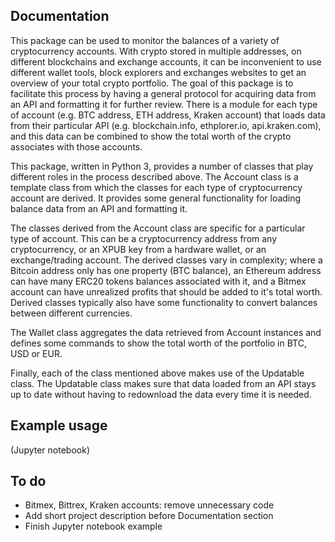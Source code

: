## Documentation
This package can be used to monitor the balances of a variety of cryptocurrency accounts. With crypto stored in multiple addresses, on different blockchains and exchange accounts, it can be inconvenient to use different wallet tools, block explorers and exchanges websites to get an overview of your total crypto portfolio. The goal of this package is to facilitate this process by having a general protocol for acquiring data from an API and formatting it for further review. There is a module for each type of account (e.g. BTC address, ETH address, Kraken account) that loads data from their particular API (e.g. blockchain.info, ethplorer.io, api.kraken.com), and this data can be combined to show the total worth of the crypto associates with those accounts.

This package, written in Python 3, provides a number of classes that play different roles in the process described above. The Account class is a template class from which the classes for each type of cryptocurrency account are derived. It provides some general functionality for loading balance data from an API and formatting it.

The classes derived from the Account class are specific for a particular type of account. This can be a cryptocurrency address from any cryptocurrency, or an XPUB key from a hardware wallet, or an exchange/trading account. The derived classes vary in complexity; where a Bitcoin address only has one property (BTC balance), an Ethereum address can have many ERC20 tokens balances associated with it, and a Bitmex account can have unrealized profits that should be added to it's total worth. Derived classes typically also have some functionality to convert balances between different currencies.

The Wallet class aggregates the data retrieved from Account instances and defines some commands to show the total worth of the portfolio in BTC, USD or EUR.

Finally, each of the class mentioned above makes use of the Updatable class. The Updatable class makes sure that data loaded from an API stays up to date without having to redownload the data every time it is needed.

## Example usage
(Jupyter notebook)

## To do
* Bitmex, Bittrex, Kraken accounts: remove unnecessary code
* Add short project description before Documentation section
* Finish Jupyter notebook example
